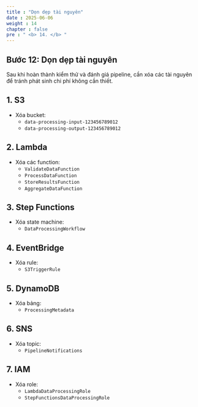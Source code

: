 ```yaml
---
title : "Dọn dẹp tài nguyên"
date : 2025-06-06 
weight : 14 
chapter : false
pre : " <b> 14. </b> "
---
```


## Bước 12: Dọn dẹp tài nguyên

Sau khi hoàn thành kiểm thử và đánh giá pipeline, cần xóa các tài nguyên để tránh phát sinh chi phí không cần thiết.

## 1. S3
- Xóa bucket:
  - `data-processing-input-123456789012`
  - `data-processing-output-123456789012`

## 2. Lambda
- Xóa các function:
  - `ValidateDataFunction`
  - `ProcessDataFunction`
  - `StoreResultsFunction`
  - `AggregateDataFunction`

## 3. Step Functions
- Xóa state machine:
  - `DataProcessingWorkflow`

## 4. EventBridge
- Xóa rule:
  - `S3TriggerRule`

## 5. DynamoDB
- Xóa bảng:
  - `ProcessingMetadata`

## 6. SNS
- Xóa topic:
  - `PipelineNotifications`

## 7. IAM
- Xóa role:
  - `LambdaDataProcessingRole`
  - `StepFunctionsDataProcessingRole`
